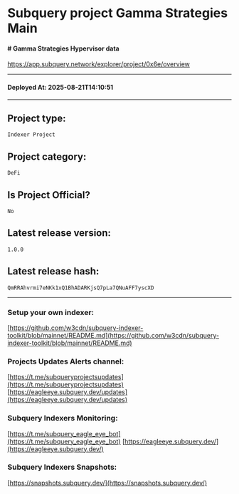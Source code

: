 # Subquery project Gamma Strategies Main
####  # Gamma Strategies Hypervisor data
https://app.subquery.network/explorer/project/0x6e/overview
____
#### Deployed At: 2025-08-21T14:10:51
____

## Project type:
`Indexer Project`

## Project category:
`DeFi`

## Is Project Official?
`No`

## Latest release version:
`1.0.0`

## Latest release hash:
`QmRRAhvrmi7eNKk1xQ1BhADARKjsQ7pLa7QNuAFF7yscXD`



___
### Setup your own indexer:

[https://github.com/w3cdn/subquery-indexer-toolkit/blob/mainnet/README.md](https://github.com/w3cdn/subquery-indexer-toolkit/blob/mainnet/README.md)

### Projects Updates Alerts channel:

[https://t.me/subqueryprojectsupdates](https://t.me/subqueryprojectsupdates) [https://eagleeye.subquery.dev/updates](https://eagleeye.subquery.dev/updates)

### Subquery Indexers Monitoring:

[https://t.me/subquery_eagle_eye_bot](https://t.me/subquery_eagle_eye_bot) [https://eagleeye.subquery.dev/](https://eagleeye.subquery.dev/)


### Subquery Indexers Snapshots:

[https://snapshots.subquery.dev/](https://snapshots.subquery.dev/)
